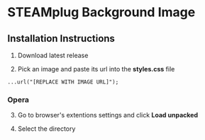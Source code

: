 # STEAMplug Background Image

## Installation Instructions

1. Download latest release

2. Pick an image and paste its url into the **styles.css** file
```
...url("[REPLACE WITH IMAGE URL]");
```

### Opera

3. Go to browser's extentions settings and click **Load unpacked**

4. Select the directory


